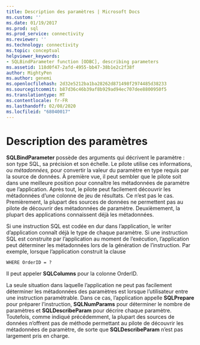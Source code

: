 ```yaml
---
title: Description des paramètres | Microsoft Docs
ms.custom: ''
ms.date: 01/19/2017
ms.prod: sql
ms.prod_service: connectivity
ms.reviewer: ''
ms.technology: connectivity
ms.topic: conceptual
helpviewer_keywords:
- SQLBindParameter function [ODBC], describing parameters
ms.assetid: 118d0f47-2afd-4955-bb47-38b1e2c2f38f
author: MightyPen
ms.author: genemi
ms.openlocfilehash: 2d32e5212ba1ba28262d871498f2974485d38233
ms.sourcegitcommit: b87d36c46b39af8b929ad94ec707dee8800950f5
ms.translationtype: MT
ms.contentlocale: fr-FR
ms.lasthandoff: 02/08/2020
ms.locfileid: "68040017"
---
```

# <a name="describing-parameters"></a>Description des paramètres
**SQLBindParameter** possède des arguments qui décrivent le paramètre : son type SQL, sa précision et son échelle. Le pilote utilise ces informations, ou *métadonnées,* pour convertir la valeur du paramètre en type requis par la source de données. À première vue, il peut sembler que le pilote soit dans une meilleure position pour connaître les métadonnées de paramètre que l’application. Après tout, le pilote peut facilement découvrir les métadonnées d’une colonne de jeu de résultats. Ce n’est pas le cas. Premièrement, la plupart des sources de données ne permettent pas au pilote de découvrir des métadonnées de paramètre. Deuxièmement, la plupart des applications connaissent déjà les métadonnées.  
  
 Si une instruction SQL est codée en dur dans l’application, le writer d’application connaît déjà le type de chaque paramètre. Si une instruction SQL est construite par l’application au moment de l’exécution, l’application peut déterminer les métadonnées lors de la génération de l’instruction. Par exemple, lorsque l’application construit la clause  
  
```  
WHERE OrderID = ?  
```  
  
 Il peut appeler **SQLColumns** pour la colonne OrderID.  
  
 La seule situation dans laquelle l’application ne peut pas facilement déterminer les métadonnées des paramètres est lorsque l’utilisateur entre une instruction paramétrable. Dans ce cas, l’application appelle **SQLPrepare** pour préparer l’instruction, **SQLNumParams** pour déterminer le nombre de paramètres et **SQLDescribeParam** pour décrire chaque paramètre. Toutefois, comme indiqué précédemment, la plupart des sources de données n’offrent pas de méthode permettant au pilote de découvrir les métadonnées de paramètre, de sorte que **SQLDescribeParam** n’est pas largement pris en charge.
